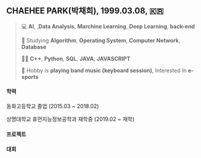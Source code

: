 ## CHAEHEE PARK(박채희), 1999.03.08, 🇰🇷  
> 💻 **AI**, ,**Data Analysis**, **Marchine Learning**, **Deep Learning**, **back-end**
> 
> 📝 Studying **Algorithm**, **Operating System**, **Computer Network**, **Database**
> 
> 👩‍💻 **C++**, **Python**, **SQL**, **JAVA**, **JAVASCRIPT**
> 
> 🎹  Hobby is **playing band music (keyboard session)**, Interested In **e-sports**



#### 학력  
동화고등학교 졸업 (2015.03 ~ 2018.02) 

상명대학교 휴먼지능정보공학과 재학중 (2019.02 ~ 재학)



#### 프로젝트



#### 대회
